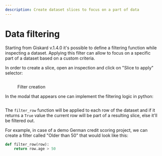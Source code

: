 ```yaml
---
description: Create dataset slices to focus on a part of data
---
```


# Data filtering

Starting from Giskard v.1.4.0 it's possible to define a filtering function while inspecting a dataset. Applying this filter can allow to focus on a specific part of a dataset based on a custom criteria.

In order to create a slice, open an inspection and click on "Slice to apply" selector:

<figure><img src="../../.gitbook/assets/image (1).png" alt=""><figcaption><p>Filter creation</p></figcaption></figure>

In the modal that appears one can implement the filtering logic in python:

<figure><img src="../../.gitbook/assets/image (2).png" alt=""><figcaption></figcaption></figure>

The `filter_row` function will be applied to each row of the dataset and if it returns a `True` value the current row will be part of a resulting slice, else it'll be filtered out.

For example, in case of a demo German credit scoring project, we can create a filter called "Older than 50" that would look like this:

```python
def filter_row(row):
    return row.age > 50

```


